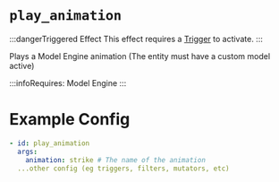 # `play_animation`
:::dangerTriggered Effect
This effect requires a [Trigger](https://plugins.auxilor.io/effects/all-triggers) to activate.
:::

Plays a Model Engine animation (The entity must have a custom model active)


:::infoRequires:
Model Engine
:::

# Example Config
```yaml
- id: play_animation
  args:
    animation: strike # The name of the animation
  ...other config (eg triggers, filters, mutators, etc)
```
